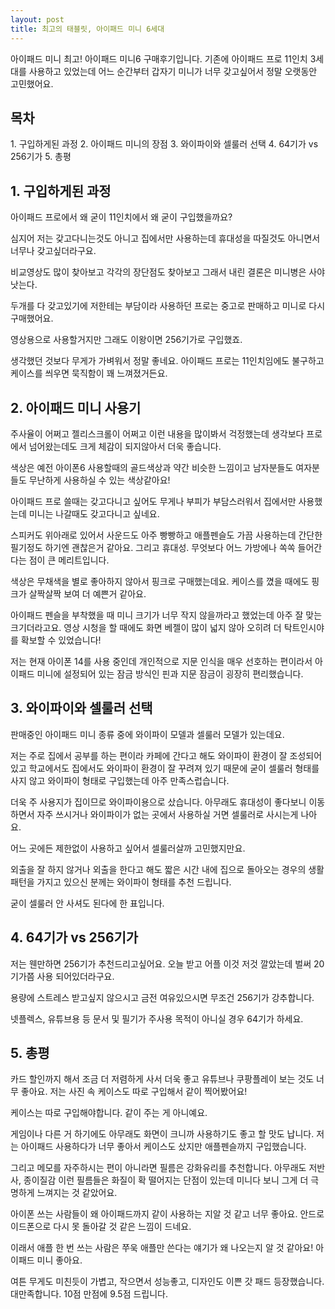 ```yaml
---
layout: post
title: 최고의 태블릿, 아이패드 미니 6세대
---
```


아이패드 미니 최고!
아이패드 미니6 구매후기입니다.
기존에 아이패드 프로 11인치 3세대를 사용하고 있었는데 어느 순간부터 갑자기 미니가 너무 갖고싶어서 정말 오랫동안 고민했어요.


<h2>목차</h2>
1. 구입하게된 과정
2. 아이패드 미니의 장점
3. 와이파이와 셀룰러 선택
4. 64기가 vs 256기가
5. 총평



<h2>1. 구입하게된 과정</h2>
아이패드 프로에서 왜 굳이 11인치에서 왜 굳이 구입했을까요?

심지어 저는 갖고다니는것도 아니고 집에서만 사용하는데 휴대성을 따질것도 아니면서 너무나 갖고싶더라구요.

비교영상도 많이 찾아보고 각각의 장단점도 찾아보고 그래서 내린 결론은 미니병은 사야 낫는다.

두개를 다 갖고있기에 저한테는 부담이라 사용하던 프로는 중고로 판매하고 미니로 다시 구매했어요.

영상용으로 사용할거지만 그래도 이왕이면 256기가로 구입했죠.

생각했던 것보다 무게가 가벼워서 정말 좋네요.
아이패드 프로는 11인치임에도 불구하고 케이스를 씌우면 묵직함이 꽤 느껴졌거든요.



<h2>2. 아이패드 미니 사용기</h2>
주사율이 어쩌고 젤리스크롤이 어쩌고 이런 내용을 많이봐서 걱정했는데 생각보다 프로에서 넘어왔는데도 크게 체감이 되지않아서 더욱 좋습니다.

색상은 예전 아이폰6 사용할때의 골드색상과 약간 비슷한 느낌이고 남자분들도 여자분들도 무난하게 사용하실 수 있는 색상같아요!

아이패드 프로 쓸때는 갖고다니고 싶어도 무게나 부피가 부담스러워서 집에서만 사용했는데 미니는 나갈때도 갖고다니고 싶네요.

스피커도 위아래로 있어서 사운드도 아주 빵빵하고 애플펜슬도 가끔 사용하는데 간단한 필기정도 하기엔 괜찮은거 같아요.
그리고 휴대성. 무엇보다 어느 가방에나 쏙쏙 들어간다는 점이 큰 메리트입니다.

색상은 무채색을 별로 좋아하지 않아서 핑크로 구매했는데요.
케이스를 꼈을 때에도 핑크가 살짝살짝 보여 더 예쁜거 같아요.

아이패드 펜슬을 부착했을 때 미니 크기가 너무 작지 않을까라고 했었는데 아주 잘 맞는 크기더라고요.
영상 시청을 할 때에도 화면 베젤이 많이 넓지 않아 오히려 더 탁트인시야를 확보할 수 있었습니다!

저는 현재 아이폰 14를 사용 중인데 개인적으로 지문 인식을 매우 선호하는 편이라서 아이패드 미니에 설정되어 있는 잠금 방식인 핀과 지문 잠금이 굉장히 편리했습니다.



<h2>3. 와이파이와 셀룰러 선택</h2>
판매중인 아이패드 미니 종류 중에 와이파이 모델과 셀룰러 모델가 있는데요.

저는 주로 집에서 공부를 하는 편이라 카페에 간다고 해도 와이파이 환경이 잘 조성되어 있고 학교에서도 집에서도 와이파이 환경이 잘 꾸려져 있기 때문에 굳이 셀룰러 형태를 사지 않고 와이파이 형태로 구입했는데 아주 만족스럽습니다.

더욱 주 사용지가 집이므로 와이파이용으로 샀습니다.
아무래도 휴대성이 좋다보니 이동하면서 자주 쓰시거나 와이파이가 없는 곳에서 사용하실 거면 셀룰러로 사시는게 나아요.

어느 곳에든 제한없이 사용하고 싶어서 셀룰러살까 고민했지만요.

외출을 잘 하지 않거나 외출을 한다고 해도 짧은 시간 내에 집으로 돌아오는 경우의 생활 패턴을 가지고 있으신 분께는 와이파이 형태를 추천 드립니다.

굳이 셀룰러 안 사셔도 된다에 한 표입니다.



<h2>4. 64기가 vs 256기가</h2>
저는 웬만하면 256기가 추천드리고싶어요.
오늘 받고 어플 이것 저것 깔았는데 벌써 20기가쯤 사용 되어있더라구요. 

용량에 스트레스 받고싶지 않으시고 금전 여유있으시면 무조건 256기가 강추합니다.

넷플렉스, 유튜브용 등 문서 및 필기가 주사용 목적이 아니실 경우 64기가 하세요.



<h2>5. 총평</h2>
카드 할인까지 해서 조금 더 저렴하게 사서 더욱 좋고 유튜브나 쿠팡플레이 보는 것도 너무 좋아요.
저는 사진 속 케이스도 따로 구입해서 같이 찍어봤어요!

케이스는 따로 구입해야합니다.
같이 주는 게 아니예요.

게임이나 다른 거 하기에도 아무래도 화면이 크니까 사용하기도 좋고 할 맛도 납니다.
저는 아이패드 사용하다가 너무 좋아서 케이스도 샀지만 애플펜슬까지 구입했습니다.

그리고 메모를 자주하시는 편이 아니라면 필름은 강화유리를 추천합니다. 
아무래도 저반사, 종이질감 이런 필름들은 화질이 확 떨어지는 단점이 있는데 미니다 보니 그게 더 극명하게 느껴지는 것 같았어요.

아이폰 쓰는 사람들이 왜 아이패드까지 같이 사용하는 지알 것 같고 너무 좋아요.
안드로이드폰으로 다시 못 돌아갈 것 같은 느낌이 드네요.

이래서 애플 한 번 쓰는 사람은 쭈욱 애플만 쓴다는 얘기가 왜 나오는지 알 것 같아요!
아이패드 미니 좋아요.

여튼 무게도 미친듯이 가볍고, 작으면서 성능좋고, 디자인도 이쁜 갓 패드 등장했습니다.
대만족합니다. 10점 만점에 9.5점 드립니다.